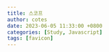 ```yaml
---
title: 스코프
author: cotes
date: 2023-06-05 11:33:00 +0800
categories: [Study, Javascript]
tags: [favicon]
---
```

